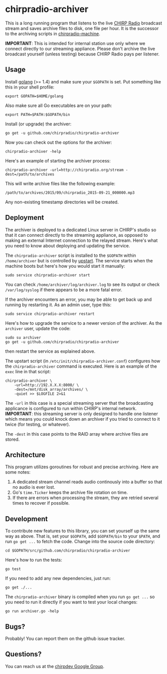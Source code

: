 # chirpradio-archiver

This is a long running program that listens to the live
[CHIRP Radio](http://chirpradio.org/) broadcast
stream and saves archive files to disk, one file per hour. It is the successor
to the archiving scripts in
[chirpradio-machine](https://github.com/chirpradio/chirpradio-machine/).

**IMPORTANT**: This is intended for internal station use only where we connect
directly to our streaming appliance. Please don't archive the live broadcast
yourself (unless testing) because CHIRP Radio pays per listener.

## Usage

Install [golang](http://golang.org/) (>= 1.4) and make sure your `$GOPATH` is
set. Put something like this in your shell profile:

    export GOPATH=$HOME/golang

Also make sure all Go executables are on your path:

    export PATH=$PATH:$GOPATH/bin

Install (or upgrade) the archiver:

    go get -u github.com/chirpradio/chirpradio-archiver

Now you can check out the options for the archiver:

    chirpradio-archiver -help

Here's an example of starting the archiver process:

    chirpradio-archiver -url=http://chirpradio.org/stream -dest=/path/to/archives

This will write archive files like the following example:

    /path/to/archives/2015/09/chirpradio_2015-09-21_000000.mp3

Any non-existing timestamp directories will be created.

## Deployment

The archiver is deployed to a dedicated Linux server in CHIRP's studio so that
it can connect directly to the streaming appliance, as opposed to making an
external Internet connection to the relayed stream. Here's what you need to know
about deploying and updating the service.

The `chirpradio-archiver` script is installed to the `$GOPATH` within
`/home/archiver` but is controlled by
[upstart](http://upstart.ubuntu.com/). The service starts when the machine boots
but here's how you would start it manually:

    sudo service chirpradio-archiver start

You can check `/home/archiver/log/archiver.log` to see its output or check
`/var/log/syslog` if there appears to be a more fatal error.

If the archiver encounters an error, you may be able to get back up and running
by restarting it. As an admin user, type this:

    sudo service chirpradio-archiver restart

Here's how to upgrade the service to a newer version of the archiver.
As the `archiver` user, update the code:

    sudo su archiver
    go get -u github.com/chirpradio/chirpradio-archiver

then restart the service as explained above.

The upstart script (in `/etc/init/chirpradio-archiver.conf`) configures how the
`chirpradio-archiver` command is executed. Here is an example of the `exec` line
in that script:

    chirpradio-archiver \
        -url=http://192.X.X.X:8000/ \
        -dest=/mnt/disk_array/archives/ \
        -quiet >> $LOGFILE 2>&1

The `-url` in this case is a special streaming server that the broadcasting
applicance is configured to run within CHIRP's internal network.
**IMPORTANT**: this streaming server is only designed to handle one listener
which means you could knock down an archiver if you tried to connect to it
twice (for testing, or whatever).

The `-dest` in this case points to the RAID array where archive files are
stored.

## Architecture

This program utilizes goroutines for robust and precise archiving. Here are some
notes:

1. A dedicated stream channel reads audio continously into a buffer so that no
   audio is ever lost.
2. Go's `time.Ticker` keeps the archive file rotation on time.
3. If there are errors when processing the stream, they are retried several
   times to recover if possible.

## Development

To contribute new features to this library, you can set yourself up the same
way as above. That is, set your `$GOPATH`, add `$GOPATH/bin` to your `$PATH`,
and run `go get ...` to fetch the code.
Change into the source code directory:

    cd $GOPATH/src/github.com/chirpradio/chirpradio-archiver

Here's how to run the tests:

    go test

If you need to add any new dependencies, just run:

    go get ./...

The `chirpradio-archiver` binary is compiled when you run `go get ...` so
you need to run it directly if you want to test your local changes:

    go run archiver.go -help

## Bugs?

Probably! You can report them on the github issue tracker.


## Questions?

You can reach us at the [chirpdev Google Group](https://groups.google.com/forum/#!forum/chirpdev).
